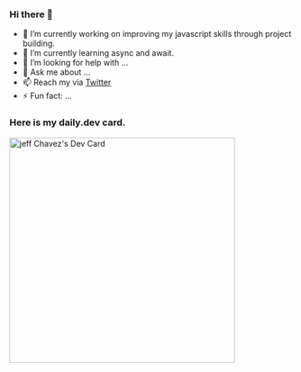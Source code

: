 ### Hi there 👋


- 🔭 I’m currently working on improving my javascript skills through project building.
- 🌱 I’m currently learning async and await. 
- 🤔 I’m looking for help with ...
- 💬 Ask me about ...
- 📫 Reach my via [Twitter](https://twitter.com/1689Jeffchavez)
- ⚡ Fun fact: ...

### Here is my daily.dev card.

<a href="https://app.daily.dev/jctechdev"><img src="https://api.daily.dev/devcards/6b7484ae77fa43f28f0c054b5ef1c8a3.png?r=0hf" width="400" alt="jeff Chavez's Dev Card"/></a>

<!--
**jeffchavez-dev/jeffchavez-dev** is a ✨ _special_ ✨ repository because its `README.md` (this file) appears on your GitHub profile.

Here are some ideas to get you started:

- 🔭 I’m currently working on ...
- 🌱 I’m currently learning ...
- 👯 I’m looking to collaborate on ...
- 🤔 I’m looking for help with ...
- 💬 Ask me about ...
- 📫 How to reach me: ...
- 😄 Pronouns: ...
- ⚡ Fun fact: ...
-->
